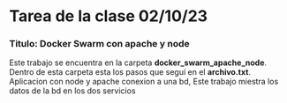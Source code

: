 # Tarea de la clase 02/10/23
### Titulo:  Docker Swarm con apache y node
Este trabajo se encuentra en la carpeta **docker_swarm_apache_node**. Dentro de esta carpeta esta los pasos que seguí en el **archivo.txt**. Aplicacion con node y apache conexion a una bd, Este trabajo miestra los datos de la bd en los dos servicios
